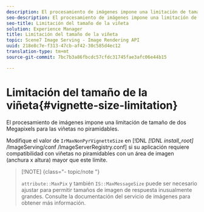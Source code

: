 ```yaml
---
description: El procesamiento de imágenes impone una limitación de tamaño de dos Megapixels para las viñetas no piramidables.
seo-description: El procesamiento de imágenes impone una limitación de tamaño de dos Megapixels para las viñetas no piramidables.
seo-title: Limitación del tamaño de la viñeta
solution: Experience Manager
title: Limitación del tamaño de la viñeta
topic: Scene7 Image Serving - Image Rendering API
uuid: 218e8c7e-f313-47cb-af42-30c585d4ec12
translation-type: tm+mt
source-git-commit: 7bc7b3a86fbcdc57cfdc31745fae3afc06e44b15

---
```



# Limitación del tamaño de la viñeta{#vignette-size-limitation}

El procesamiento de imágenes impone una limitación de tamaño de dos Megapixels para las viñetas no piramidables.

Modifique el valor de `IrMaxNonPyrVignetteSize` en [!DNL *[!DNL install_root]* /ImageServing/conf /ImageServerRegistry.conf] si su aplicación requiere compatibilidad con viñetas no piramidables con un área de imagen (anchura x altura) mayor que este límite.

>[!NOTE] {class=&quot;- topic/note &quot;}
>
>`attribute::MaxPix` y también `IS::MaxMessageSize` puede ser necesario ajustar para permitir tamaños de imagen de respuesta inusualmente grandes. Consulte la documentación del servicio de imágenes para obtener más información.


